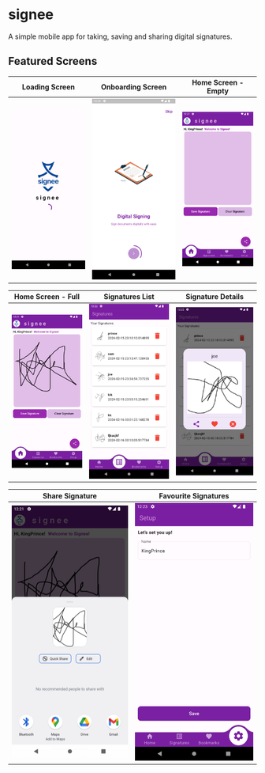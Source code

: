 # signee

A simple mobile app for taking, saving and sharing digital signatures.

## Featured Screens

| Loading Screen | Onboarding Screen | Home Screen - Empty |
| -------------- | ------------------ | -------------------- |
| ![Loading Screen](assets/screenshots/loading.png) | ![Onboarding Screen](assets/screenshots/onboarding.png) | ![Home Screen - Empty](assets/screenshots/home-mty.png) |

| Home Screen - Full | Signatures List | Signature Details |
| ------------------ | --------------- | ------------------ |
| ![Home Screen - Full](assets/screenshots/home-full.png) | ![Signatures List](assets/screenshots/signatures.png) | ![Signature Details](assets/screenshots/details.png) |

| Share Signature | Favourite Signatures |
| --------------- | -------------------- |
| ![Share Signature](assets/screenshots/share.png) | ![Favourite Signatures](assets/screenshots/favs.png) |